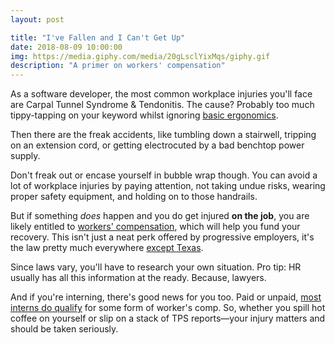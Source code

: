 ```yaml
---
layout: post

title: "I've Fallen and I Can't Get Up"
date: 2018-08-09 10:00:00
img: https://media.giphy.com/media/20gLsclYixMqs/giphy.gif
description: "A primer on workers' compensation"
---
```


As a software developer, the most common workplace injuries you'll face are Carpal Tunnel Syndrome & Tendonitis. The cause? Probably too much tippy-tapping on your keyword whilst ignoring [basic ergonomics](https://uhs.princeton.edu/health-resources/ergonomics-computer-use#workstation).

Then there are the freak accidents, like tumbling down a stairwell, tripping on an extension cord, or getting electrocuted by a bad benchtop power supply.

Don't freak out or encase yourself in bubble wrap though. You can avoid a lot of workplace injuries by paying attention, not taking undue risks, wearing proper safety equipment, and holding on to those handrails.

But if something _does_ happen and you do get injured **on the job**, you are likely entitled to [workers' compensation](https://www.wikiwand.com/en/Workers%27_compensation), which will help you fund your recovery. This isn't just a neat perk offered by progressive employers, it's the law pretty much everywhere [except Texas](https://twc.texas.gov/news/efte/workers_compensation.html).

Since laws vary, you'll have to research your own situation. Pro tip: HR usually has all this information at the ready. Because, lawyers.

And if you're interning, there's good news for you too. Paid or unpaid, [most interns do qualify](https://www.thebalancecareers.com/are-interns-covered-under-workers-compensation-insurance-3515273) for some form of worker's comp. So, whether you spill hot coffee on yourself or slip on a stack of TPS reports&mdash;your injury matters and should be taken seriously.